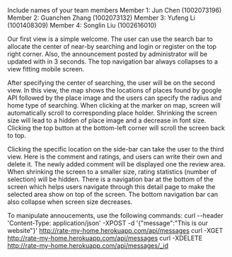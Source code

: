 Include names of your team members Member 1: Jun Chen (1002073196) Member 2: Guanchen Zhang (1002073132) Member 3: Yufeng Li (1001408309) Member 4: Songlin Liu (1002616010)


Our first view is a simple welcome. The user can use the search bar to allocate the center of near-by searching and login or register on the top right corner. Also, the announcement posted by administrator will be updated with in 3 seconds. The top navigation bar always collapses to a view fitting mobile screen.

After specifying the center of searching, the user will be on the second view. In this view, the map shows the locations of places found by google API followed by the place image and the users can specify the radius and home type of searching. When clicking at the marker on map, screen will automatically scroll to corresponding place holder. Shrinking the screen size will lead to a hidden of place image and a decrease in font size. Clicking the top button at the bottom-left corner will scroll the screen back to top.

Clicking the specific location on the side-bar can take the user to the third view. Here is the comment and ratings, and users can write their own and delete it. The newly added comment will be displayed one the review area. When shrinking the screen to a smaller size, rating statistics (number of selection) will be hidden. There is a navigation bar at the bottom of the screen which helps users navigate through this detail page to make the selected area show on top of the screen. The bottom navigation bar can also collapse when screen size decreases.


To manipulate annoucements, use the following commands:
curl --header 'Content-Type: application/json' -XPOST -d '{"message":"This is our website"}' http://rate-my-home.herokuapp.com/api/messages
curl -XGET http://rate-my-home.herokuapp.com/api/messages
curl -XDELETE http://rate-my-home.herokuapp.com/api/messages/_id